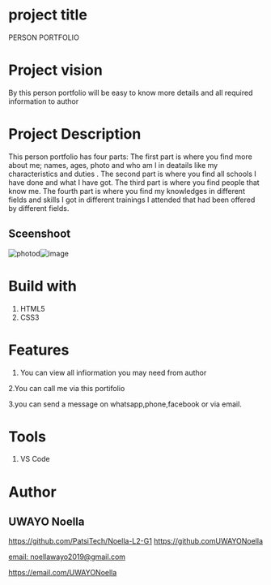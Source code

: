 # project title
PERSON PORTFOLIO
# Project vision
By this person portfolio will be easy to know more details and all required information to author 
# Project Description
This person portfolio  has four parts: The first part is where you find more about me; names, ages, photo and who am I in deatails like my characteristics and duties . The second part is where  you find all schools I have done and what I have got. The third part is where  you find  people that know me. The fourth part is where  you find my knowledges in different fields and skills I got in different trainings I attended that had been offered by different fields.
## Sceenshoot
![photod](https://user-images.githubusercontent.com/106772337/177340134-cfedc06c-d8c9-4ba2-88d2-4abc31e0f752.PNG)![image](https://user-images.githubusercontent.com/106772337/177340757-afa6ea2b-60f4-4fed-8f34-6bee2d4f9c6a.png)
# Build with
1. HTML5
2. CSS3
# Features
1. You can view all infiormation you may need from author

2.You can call me via this portifolio

3.you can send a message on whatsapp,phone,facebook or via email.
# Tools
1. VS Code
# Author
## UWAYO Noella
https://github.com/PatsiTech/Noella-L2-G1
<https://github.comUWAYONoella>

[email: noellawayo2019@gmail.com](https://email.com/UWAYONoella)

<https://email.com/UWAYONoella>
